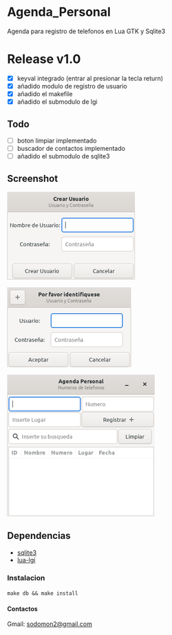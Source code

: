 # Agenda_Personal

Agenda para registro de telefonos en Lua GTK y Sqlite3

# Release v1.0

- [x] keyval integrado (entrar al presionar la tecla return)
- [x] añadido modulo de registro de usuario
- [x] añadido el makefile
- [x] añadido el submodulo de lgi

## Todo
- [ ] boton limpiar implementado
- [ ] buscador de contactos implementado
- [ ] añadido el submodulo de sqlite3 

## Screenshot

![registro-de-usuario](screenshot/registro-de-usuario.png) 

![login](screenshot/login.png) 

![registro-de-contactos](screenshot/registro-de-contactos.png) 


## Dependencias

- [sqlite3](https://www.sqlite.org/download.html)
- [lua-lgi](https://github.com/pavouk/lgi/)

### Instalacion
`make db && make install`

#### Contactos

Gmail: sodomon2@gmail.com
